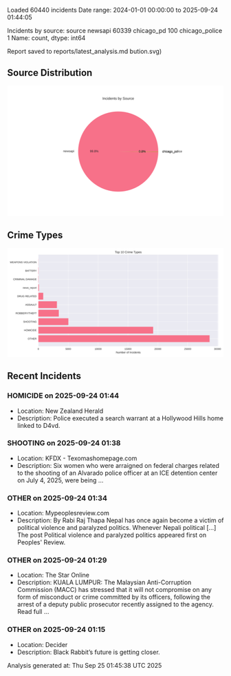 
Loaded 60440 incidents
Date range: 2024-01-01 00:00:00 to 2025-09-24 01:44:05

Incidents by source:
source
newsapi           60339
chicago_pd          100
chicago_police        1
Name: count, dtype: int64

Report saved to reports/latest_analysis.md
bution.svg)

## Source Distribution
![Source Distribution](images/source_distribution.svg)

## Crime Types
![Crime Types](images/crime_types.svg)

## Recent Incidents

### HOMICIDE on 2025-09-24 01:44
- Location: New Zealand Herald
- Description: Police executed a search warrant at a Hollywood Hills home linked to D4vd.


### SHOOTING on 2025-09-24 01:38
- Location: KFDX - Texomashomepage.com
- Description: Six women who were arraigned on federal charges related to the shooting of an Alvarado police officer at an ICE detention center on July 4, 2025, were being ...


### OTHER on 2025-09-24 01:34
- Location: Mypeoplesreview.com
- Description: By Rabi Raj Thapa Nepal has once again become a victim of political violence and paralyzed politics. Whenever Nepali political […]
The post Political violence and paralyzed politics appeared first on Peoples' Review.


### OTHER on 2025-09-24 01:29
- Location: The Star Online
- Description: KUALA LUMPUR: The Malaysian Anti-Corruption Commission (MACC) has stressed that it will not compromise on any form of misconduct or crime committed by its officers, following the arrest of a deputy public prosecutor recently assigned to the agency. Read full …


### OTHER on 2025-09-24 01:15
- Location: Decider
- Description: Black Rabbit’s future is getting closer.

Analysis generated at: Thu Sep 25 01:45:38 UTC 2025
